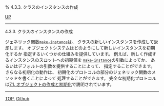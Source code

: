 % 4.3.3. クラスのインスタンスの作成

[UP](4.3.html)  

---

4.3.3. クラスのインスタンスの作成


ジェネリック関数[`make-instance`](7.7.make-instance.html)は、
クラスの新しいインスタンスを作成して返却します。
オブジェクトシステムはどのようにして新しいインスタンスを初期化するか
指定するいくつかの仕組みを提供しています。
例えば、新しく作成するインスタンスのスロットへの初期値を
[`make-instance`](7.7.make-instance.html)の引数によってか、
あるいはデフォルトの引数を提供することによって、
指定することができます。
さらなる初期化の動作は、
初期化のプロトコルの部分のジェネリック関数のメソッドを書くことによって
処理することができます。
完全な初期化プロトコルは[7.1. オブジェクトの作成と初期化](7.1.html)で説明されています。


---
[TOP](index.html),  [Github](https://github.com/nptcl/npt-japanese)

